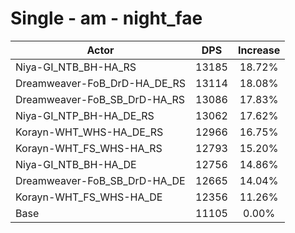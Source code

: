 # Single - am - night_fae
| Actor | DPS | Increase |
|---|:---:|:---:|
|Niya-GI_NTB_BH-HA_RS|13185|18.72%|
|Dreamweaver-FoB_DrD-HA_DE_RS|13114|18.08%|
|Dreamweaver-FoB_SB_DrD-HA_RS|13086|17.83%|
|Niya-GI_NTP_BH-HA_DE_RS|13062|17.62%|
|Korayn-WHT_WHS-HA_DE_RS|12966|16.75%|
|Korayn-WHT_FS_WHS-HA_RS|12793|15.20%|
|Niya-GI_NTB_BH-HA_DE|12756|14.86%|
|Dreamweaver-FoB_SB_DrD-HA_DE|12665|14.04%|
|Korayn-WHT_FS_WHS-HA_DE|12356|11.26%|
|Base|11105|0.00%|
